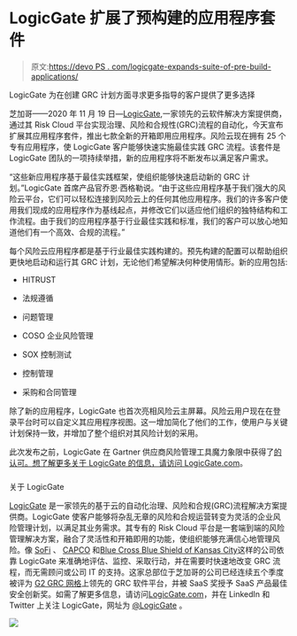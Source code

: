 # LogicGate 扩展了预构建的应用程序套件

> 原文:[https://devo PS . com/logicgate-expands-suite-of-pre-build-applications/](https://devops.com/logicgate-expands-suite-of-pre-built-applications/)

LogicGate 为在创建 GRC 计划方面寻求更多指导的客户提供了更多选择

芝加哥——2020 年 11 月 19 日—[LogicGate](http://www.logicgate.com/),一家领先的云软件解决方案提供商，通过其 Risk Cloud 平台实现治理、风险和合规性(GRC)流程的自动化，今天宣布扩展其应用程序套件，推出七款全新的开箱即用应用程序。风险云现在拥有 25 个专有应用程序，使 LogicGate 客户能够快速实施最佳实践 GRC 流程。该套件是 LogicGate 团队的一项持续举措，新的应用程序将不断发布以满足客户需求。

“这些新应用程序基于最佳实践框架，使组织能够快速启动新的 GRC 计划。”LogicGate 首席产品官乔恩·西格勒说。“由于这些应用程序基于我们强大的风险云平台，它们可以轻松连接到风险云上的任何其他应用程序。我们的许多客户使用我们现成的应用程序作为基线起点，并修改它们以适应他们组织的独特结构和工作流程。由于我们的应用程序基于行业最佳实践和标准，我们的客户可以放心地知道他们有一个高效、合规的流程。”

每个风险云应用程序都是基于行业最佳实践构建的。预先构建的配置可以帮助组织更快地启动和运行其 GRC 计划，无论他们希望解决何种使用情形。新的应用包括:

*   HITRUST

*   法规遵循

*   问题管理

*   COSO 企业风险管理

*   SOX 控制测试

*   控制管理

*   采购和合同管理

除了新的应用程序，LogicGate 也首次亮相风险云主屏幕。风险云用户现在在登录平台时可以自定义其应用程序视图。这一增加简化了他们的工作，使用户与关键计划保持一致，并增加了整个组织对其风险计划的采用。

此次发布之前，LogicGate 在 Gartner 供应商风险管理工具魔力象限中获得了[的认可。想了解更多关于 LogicGate 的信息，请访问 LogicGate.com](https://www.logicgate.com/news/logicgate-recognized-in-gartner-magic-quadrant-for-it-vendor-risk-management-tools/)。

###

关于 LogicGate

[LogicGate](http://www.logicgate.com/) 是一家领先的基于云的自动化治理、风险和合规(GRC)流程解决方案提供商。LogicGate 使客户能够将杂乱无章的风险和合规运营转变为灵活的企业风险管理计划，以满足其业务需求。其专有的 Risk Cloud 平台是一套端到端的风险管理解决方案，融合了灵活性和开箱即用的功能，使组织能够充满信心地管理风险。像 [SoFi](https://www.sofi.com/) 、 [CAPCO](https://www.capco.com/) 和[Blue Cross Blue Shield of Kansas City](https://www.bluekc.com/)这样的公司依靠 LogicGate 来准确地评估、监控、采取行动，并在需要时快速地改变 GRC 流程，而无需顾问或公司 IT 的支持。这家总部位于芝加哥的公司已经连续五个季度被评为 [G2 GRC 网格](https://www.g2.com/categories/grc-platforms)上领先的 GRC 软件平台，并被 SaaS 奖授予 SaaS 产品最佳安全创新奖。如需了解更多信息，请访问[LogicGate.com](https://cts.businesswire.com/ct/CT?id=smartlink&url=https%3A%2F%2Fwww.logicgate.com%2F&esheet=52146648&newsitemid=20191217005023&lan=en-US&anchor=LogicGate.com&index=13&md5=baf0ff0a724464b98ab6060c3436e366)，并在 LinkedIn 和 Twitter 上关注 LogicGate，网址为 [@LogicGate](https://cts.businesswire.com/ct/CT?id=smartlink&url=https%3A%2F%2Ftwitter.com%2FLogicGate&esheet=52146648&newsitemid=20191217005023&lan=en-US&anchor=%40LogicGate&index=14&md5=33d7d76e8663c21a2653ef908dfc09d7) 。

![](../Images/7f41d8cdb327050be5b8b0e40c5db9a9.png)